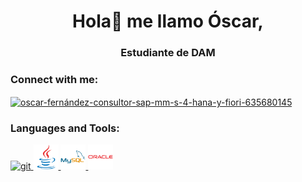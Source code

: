 <h1 align="center">Hola👋 me llamo Óscar,</h1>
<h3 align="center">Estudiante de DAM</h3>

<h3 align="left">Connect with me:</h3>
<p align="left">
<a href="https://linkedin.com/in/oscar-fernández-consultor-sap-mm-s-4-hana-y-fiori-635680145" target="blank"><img align="center" src="https://raw.githubusercontent.com/rahuldkjain/github-profile-readme-generator/master/src/images/icons/Social/linked-in-alt.svg" alt="oscar-fernández-consultor-sap-mm-s-4-hana-y-fiori-635680145" height="30" width="40" /></a>
</p>
<a href="oscarfernandez88@gmail.com" height="30" width="40" /></a>
</p>

<h3 align="left">Languages and Tools:</h3>
<p align="left"> <a href="https://git-scm.com/" target="_blank" rel="noreferrer"> <img src="https://www.vectorlogo.zone/logos/git-scm/git-scm-icon.svg" alt="git" width="40" height="40"/> </a> <a href="https://www.java.com" target="_blank" rel="noreferrer"> <img src="https://raw.githubusercontent.com/devicons/devicon/master/icons/java/java-original.svg" alt="java" width="40" height="40"/> </a> <a href="https://www.mysql.com/" target="_blank" rel="noreferrer"> <img src="https://raw.githubusercontent.com/devicons/devicon/master/icons/mysql/mysql-original-wordmark.svg" alt="mysql" width="40" height="40"/> </a> <a href="https://www.oracle.com/" target="_blank" rel="noreferrer"> <img src="https://raw.githubusercontent.com/devicons/devicon/master/icons/oracle/oracle-original.svg" alt="oracle" width="40" height="40"/> </a> </p>
